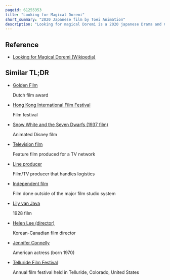 ```yaml
---
pageid: 61255353
title: "Looking for Magical Doremi"
short_summary: "2020 Japanese film by Toei Animation"
description: "Looking for magical Doremi is a 2020 japanese Drama and Coming-Of-Age animated Film produced by toei Animation for the 20th Anniversary of the magical Girl anime Series Ojamajo Doremi which aired from. The Film is directed by Haruka Kamatani and Junichi Sato. The Events of the Film are set in modern-day Japan and Feature aoi Morikawa Rena Matsui and Momoiro Clover Z Member Kanako Momota in the Roles of three Women from different Backgrounds who grew up watching ojamajo Doremi. The Film was first shown on 3 november 2020 at the 33rd tokyo international Film Festival and later released to the general Public on 13 november 2020."
---
```


## Reference

- [Looking for Magical Doremi (Wikipedia)](https://en.wikipedia.org/?curid=61255353)

## Similar TL;DR

- [Golden Film](/tldr/en/golden-film)

  Dutch film award

- [Hong Kong International Film Festival](/tldr/en/hong-kong-international-film-festival)

  Film festival

- [Snow White and the Seven Dwarfs (1937 film)](/tldr/en/snow-white-and-the-seven-dwarfs-1937-film)

  Animated Disney film

- [Television film](/tldr/en/television-film)

  Feature film produced for a TV network

- [Line producer](/tldr/en/line-producer)

  Film/TV producer that handles logistics

- [Independent film](/tldr/en/independent-film)

  Film done outside of the major film studio system

- [Lily van Java](/tldr/en/lily-van-java)

  1928 film

- [Helen Lee (director)](/tldr/en/helen-lee-director)

  Korean-Canadian film director

- [Jennifer Connelly](/tldr/en/jennifer-connelly)

  American actress (born 1970)

- [Telluride Film Festival](/tldr/en/telluride-film-festival)

  Annual film festival held in Telluride, Colorado, United States
